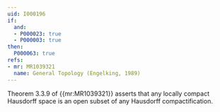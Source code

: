 ```yaml
---
uid: I000196
if:
  and:
  - P000023: true
  - P000003: true
then:
  P000063: true
refs:
- mr: MR1039321
  name: General Topology (Engelking, 1989)
---
```


Theorem 3.3.9 of {{mr:MR1039321}} asserts that any locally compact Hausdorff
space is an open subset of any Hausdorff compactification.
